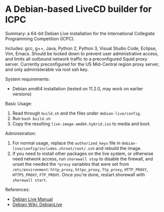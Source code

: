 # A Debian-based LiveCD builder for ICPC

Summary:
a 64-bit Debian Live installation for the International Collegiate Programming Competition (ICPC).

Includes: gcc, g++, Java, Python 2, Python 3, Visual Studio Code, Eclipse, Vim, Emacs.
Should be locked down to prevent user administrative access, and limits all outbound network traffic to a preconfigured Squid proxy server.
Currently preconfigured for the US Mid-Central region proxy server, and only administerable via root ssh key.

System requirements:

- Debian amd64 installation (tested on 11.2.0, may work on earlier versions)

Basic Usage:

1. Read through `build.sh` and the files under `debian-live/config`.
2. Run `bash build.sh`
3. Copy the resulting `live-image-amd64.hybrid.iso` to media and boot.

Administration:

1. For normal usage, replace the `authorized_keys` file in `debian-live/config/includes.chroot/root/.ssh` and rebuild the image.
2. If you need to install other packages on the live system, or otherwise need network access, run `shorewall stop` to disable the firewall, and unset the needed the `*proxy` variables that were set from `/etc/environment`: `http_proxy`, `https_proxy`, `ftp_proxy`, `HTTP_PROXY`, `HTTPS_PROXY`, `FTP_PROXY`. Once you're done, restart shorewall with `shorewall start`.

References:

- [Debian Live Manual](https://live-team.pages.debian.net/live-manual/)
- [Debian Wiki: DebianLive](https://wiki.debian.org/DebianLive)
